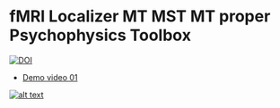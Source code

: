 # fMRI Localizer MT MST MT proper Psychophysics Toolbox
[![DOI](https://zenodo.org/badge/DOI/10.5281/zenodo.4570634.svg)](https://doi.org/10.5281/zenodo.4570634)

- [Demo video 01](https://youtu.be/8zzTYlyTxxU)

[![alt text](https://img.youtube.com/vi/8zzTYlyTxxU/0.jpg)](https://youtu.be/8zzTYlyTxxU)
